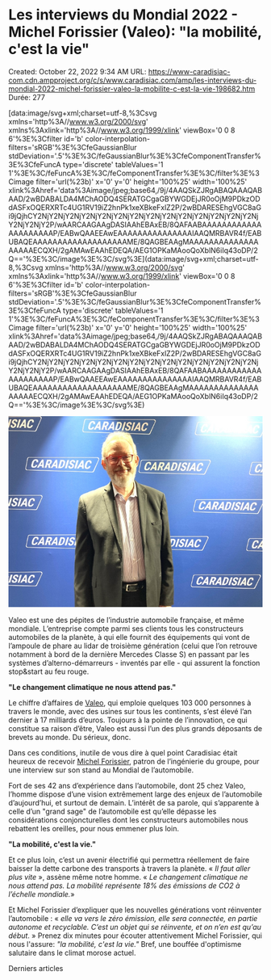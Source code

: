 # Les interviews du Mondial 2022 - Michel Forissier (Valeo): "la mobilité, c'est la vie"

Created: October 22, 2022 9:34 AM
URL: https://www-caradisiac-com.cdn.ampproject.org/c/s/www.caradisiac.com/amp/les-interviews-du-mondial-2022-michel-forissier-valeo-la-mobilite-c-est-la-vie-198682.htm
Durée: 277

[data:image/svg+xml;charset=utf-8,%3Csvg xmlns='http%3A//www.w3.org/2000/svg' xmlns%3Axlink='http%3A//www.w3.org/1999/xlink' viewBox='0 0 8 6'%3E%3Cfilter id='b' color-interpolation-filters='sRGB'%3E%3CfeGaussianBlur stdDeviation='.5'%3E%3C/feGaussianBlur%3E%3CfeComponentTransfer%3E%3CfeFuncA type='discrete' tableValues='1 1'%3E%3C/feFuncA%3E%3C/feComponentTransfer%3E%3C/filter%3E%3Cimage filter='url(%23b)' x='0' y='0' height='100%25' width='100%25' xlink%3Ahref='data%3Aimage/jpeg;base64,/9j/4AAQSkZJRgABAQAAAQABAAD/2wBDABALDA4MChAODQ4SERATGCgaGBYWGDEjJR0oOjM9PDkzODdASFxOQERXRTc4UG1RV19iZ2hnPk1xeXBkeFxlZ2P/2wBDARESEhgVGC8aGi9jQjhCY2NjY2NjY2NjY2NjY2NjY2NjY2NjY2NjY2NjY2NjY2NjY2NjY2NjY2NjY2NjY2NjY2P/wAARCAAGAAgDASIAAhEBAxEB/8QAFAABAAAAAAAAAAAAAAAAAAAAAP/EABwQAAEEAwEAAAAAAAAAAAAAAAIAAQMRBAVR4f/EABUBAQEAAAAAAAAAAAAAAAAAAAME/8QAGBEAAgMAAAAAAAAAAAAAAAAAAAECQXH/2gAMAwEAAhEDEQA/AEG1OPKaMAooQoXblN6iIq43oDP/2Q=='%3E%3C/image%3E%3C/svg%3E](data:image/svg+xml;charset=utf-8,%3Csvg xmlns='http%3A//www.w3.org/2000/svg' xmlns%3Axlink='http%3A//www.w3.org/1999/xlink' viewBox='0 0 8 6'%3E%3Cfilter id='b' color-interpolation-filters='sRGB'%3E%3CfeGaussianBlur stdDeviation='.5'%3E%3C/feGaussianBlur%3E%3CfeComponentTransfer%3E%3CfeFuncA type='discrete' tableValues='1 1'%3E%3C/feFuncA%3E%3C/feComponentTransfer%3E%3C/filter%3E%3Cimage filter='url(%23b)' x='0' y='0' height='100%25' width='100%25' xlink%3Ahref='data%3Aimage/jpeg;base64,/9j/4AAQSkZJRgABAQAAAQABAAD/2wBDABALDA4MChAODQ4SERATGCgaGBYWGDEjJR0oOjM9PDkzODdASFxOQERXRTc4UG1RV19iZ2hnPk1xeXBkeFxlZ2P/2wBDARESEhgVGC8aGi9jQjhCY2NjY2NjY2NjY2NjY2NjY2NjY2NjY2NjY2NjY2NjY2NjY2NjY2NjY2NjY2NjY2NjY2P/wAARCAAGAAgDASIAAhEBAxEB/8QAFAABAAAAAAAAAAAAAAAAAAAAAP/EABwQAAEEAwEAAAAAAAAAAAAAAAIAAQMRBAVR4f/EABUBAQEAAAAAAAAAAAAAAAAAAAME/8QAGBEAAgMAAAAAAAAAAAAAAAAAAAECQXH/2gAMAwEAAhEDEQA/AEG1OPKaMAooQoXblN6iIq43oDP/2Q=='%3E%3C/image%3E%3C/svg%3E)

![Les%20interviews%20du%20Mondial%202022%20-%20Michel%20Forissier%20%2011e4bfbd32414db28be6c1918f5d862b/S1-les-interviews-du-mondial-2022-michel-forissier-valeo-la-mobilite-c-est-la-vie-731727.jpg](Les%20interviews%20du%20Mondial%202022%20-%20Michel%20Forissier%20%2011e4bfbd32414db28be6c1918f5d862b/S1-les-interviews-du-mondial-2022-michel-forissier-valeo-la-mobilite-c-est-la-vie-731727.jpg)

Valeo est une des pépites de l’industrie automobile française, et même mondiale. L’entreprise compte parmi ses clients tous les constructeurs automobiles de la planète, à qui elle fournit des équipements qui vont de l’ampoule de phare au lidar de troisième génération (celui que l’on retrouve notamment à bord de la dernière Mercedes Classe S) en passant par les systèmes d’alterno-démarreurs - inventés par elle - qui assurent la fonction stop&start au feu rouge.

**"Le changement climatique ne nous attend pas."**

Le chiffre d’affaires de [Valeo](https://www.caradisiac.com/theme--valeo/), qui emploie quelques 103 000 personnes à travers le monde, avec des usines sur tous les continents, s’est élevé l’an dernier à 17 milliards d’euros. Toujours à la pointe de l’innovation, ce qui constitue sa raison d’être, Valeo est aussi l’un des plus grands déposants de brevets au monde. Du sérieux, donc.

Dans ces conditions, inutile de vous dire à quel point Caradisiac était heureux de recevoir [Michel Forissier](https://www.caradisiac.com/michel-forissier-valeo-il-y-a-un-combat-a-mener-pour-la-voiture-electrique-populaire-195367.htm), patron de l’ingénierie du groupe, pour une interview sur son stand au Mondial de l’automobile.

Fort de ses 42 ans d’expérience dans l’automobile, dont 25 chez Valeo, l’homme dispose d’une vision extrêmement large des enjeux de l’automobile d’aujourd’hui, et surtout de demain. L’intérêt de sa parole, qui s’apparente à celle d’un "grand sage" de l’automobile est qu’elle dépasse les considérations conjoncturelles dont les constructeurs automobiles nous rebattent les oreilles, pour nous emmener plus loin.

**"La mobilité, c'est la vie."**

Et ce plus loin, c’est un avenir électrifié qui permettra réellement de faire baisser la dette carbone des transports à travers la planète. « *Il faut aller plus vite* », assène même notre homme. « *Le changement climatique ne nous attend pas. La mobilité représente 18% des émissions de CO2 à l’échelle mondiale.*»

Et Michel Forissier d’expliquer que les nouvelles générations vont réinventer l’automobile : « *elle va vers le zéro émission, elle sera connectée, en partie autonome et recyclable. C’est un objet qui se réinvente, et on n’en est qu’au début*. » Prenez dix minutes pour écouter attentivement Michel Forissier, qui nous l'assure: *"la mobilité, c'est la vie."* Bref, une bouffée d'optimisme salutaire dans le climat morose actuel.

Derniers articles